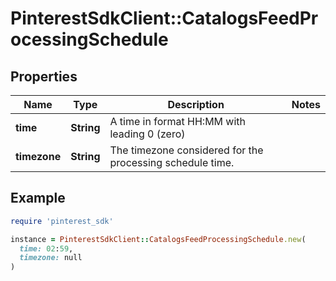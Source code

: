 # PinterestSdkClient::CatalogsFeedProcessingSchedule

## Properties

| Name | Type | Description | Notes |
| ---- | ---- | ----------- | ----- |
| **time** | **String** | A time in format HH:MM with leading 0 (zero) |  |
| **timezone** | **String** | The timezone considered for the processing schedule time. |  |

## Example

```ruby
require 'pinterest_sdk'

instance = PinterestSdkClient::CatalogsFeedProcessingSchedule.new(
  time: 02:59,
  timezone: null
)
```

